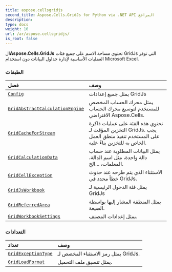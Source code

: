 ```yaml
---
title: aspose.cellsgridjs
second_title: Aspose.Cells.GridJs for Python via .NET API المراجع
description:
type: docs
weight: 10
url: /ar/aspose.cellsgridjs/
is_root: false
---
```

 ال**Aspose.Cells.GridJs** تحتوي مساحة الاسم على جميع فئات GridJs التي توفر العمليات الأساسية لإدارة جداول البيانات دون استخدام Microsoft Excel.

###  الطبقات
| فصل| وصف|
| :- | :- |
| [`Config`](/cells/python-net/ar/aspose.cellsgridjs/config) | يمثل جميع إعدادات GridJs|
| [`GridAbstractCalculationEngine`](/cells/python-net/ar/aspose.cellsgridjs/gridabstractcalculationengine) | يمثل محرك الحساب المخصص للمستخدم لتوسيع محرك الحساب الافتراضي Aspose.Cells.|
| [`GridCacheForStream`](/cells/python-net/ar/aspose.cellsgridjs/gridcacheforstream) |تحتوي هذه الفئة على عمليات ذاكرة التخزين المؤقت لـ GridJs. يجب على المستخدم تنفيذ منطق العمل الخاص به للتخزين بناءً عليه.|
| [`GridCalculationData`](/cells/python-net/ar/aspose.cellsgridjs/gridcalculationdata) | يمثل البيانات المطلوبة عند حساب دالة واحدة، مثل اسم الدالة، المعلمات، ...الخ.|
| [`GridCellException`](/cells/python-net/ar/aspose.cellsgridjs/gridcellexception) | الاستثناء الذي يتم طرحه عند حدوث خطأ محدد في GridJs.|
| [`GridJsWorkbook`](/cells/python-net/ar/aspose.cellsgridjs/gridjsworkbook) | يمثل فئة الدخول الرئيسية لـ GridJs|
| [`GridReferredArea`](/cells/python-net/ar/aspose.cellsgridjs/gridreferredarea) | يمثل المنطقة المشار إليها بواسطة الصيغة.|
| [`GridWorkbookSettings`](/cells/python-net/ar/aspose.cellsgridjs/gridworkbooksettings) | يمثل إعدادات المصنف.|


###  التعدادات
| تعداد| وصف|
| :- | :- |
| [`GridExceptionType`](/cells/python-net/ar/aspose.cellsgridjs/gridexceptiontype) | يمثل رمز الاستثناء المخصص لـ GridJs.|
| [`GridLoadFormat`](/cells/python-net/ar/aspose.cellsgridjs/gridloadformat) | يمثل تنسيق ملف التحميل.|


